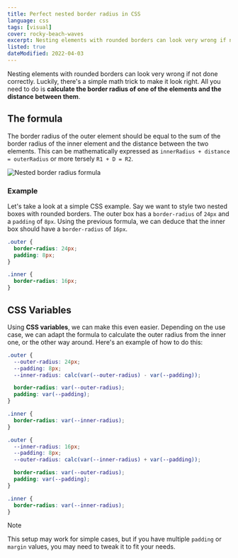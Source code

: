```yaml
---
title: Perfect nested border radius in CSS
language: css
tags: [visual]
cover: rocky-beach-waves
excerpt: Nesting elements with rounded borders can look very wrong if not done correctly. Here's a quick tip on how to do it right.
listed: true
dateModified: 2022-04-03
---
```


Nesting elements with rounded borders can look very wrong if not done correctly. Luckily, there's a simple math trick to make it look right. All you need to do is **calculate the border radius of one of the elements and the distance between them**.

## The formula

The border radius of the outer element should be equal to the sum of the border radius of the inner element and the distance between the two elements. This can be mathematically expressed as `innerRadius + distance = outerRadius` or more tersely `R1 + D = R2`.

![Nested border radius formula](./illustrations/border-radius.svg)

### Example

Let's take a look at a simple CSS example. Say we want to style two nested boxes with rounded borders. The outer box has a `border-radius` of `24px` and a `padding` of `8px`. Using the previous formula, we can deduce that the inner box should have a `border-radius` of `16px`.

```css
.outer {
  border-radius: 24px;
  padding: 8px;
}

.inner {
  border-radius: 16px;
}
```

## CSS Variables

Using **CSS variables**, we can make this even easier. Depending on the use case, we can adapt the formula to calculate the outer radius from the inner one, or the other way around. Here's an example of how to do this:

<code-tabs>

```css title="From outer radius"
.outer {
  --outer-radius: 24px;
  --padding: 8px;
  --inner-radius: calc(var(--outer-radius) - var(--padding));

  border-radius: var(--outer-radius);
  padding: var(--padding);
}

.inner {
  border-radius: var(--inner-radius);
}
```

```css title="From inner radius"
.outer {
  --inner-radius: 16px;
  --padding: 8px;
  --outer-radius: calc(var(--inner-radius) + var(--padding));

  border-radius: var(--outer-radius);
  padding: var(--padding);
}

.inner {
  border-radius: var(--inner-radius);
}
```

</code-tabs>

> [!NOTE]
>
> This setup may work for simple cases, but if you have multiple `padding` or `margin` values, you may need to tweak it to fit your needs.
